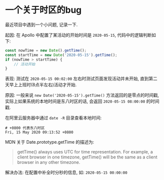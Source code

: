 # 一个关于时区的bug

最近项目中遇到一个小问题, 记录一下.

起因: 在 Apollo 中配置了某活动的开始时间是 `2020-05-15`, 代码中的逻辑判断如下:

```javascript
const nowTime = new Date().getTime();
const startTime = new Date('2020-05-15').getTime();
if (nowTime > startTime) {
    // 活动开始
}
```

表现: 测试在 `2020-05-15 00:02:00` 左右时测试页面发现活动并未开始, 直到第二天早上上班时(8点半左右)活动才开始.

原因: 一般来说 `new Date('2020-05-15').getTime()` 方法返回的是零点的时间戳, 
实际上如果系统的本地时间是东八时区的话, 会返回 `2020-05-15 08:00:00` 的时间戳.

在阿里云服务器中通过 `date -R` 目录查看本地时间:

```shell script
# +0800 代表东八时区
Fri, 15 May 2020 09:13:52 +0800
```

MDN 关于 Date.prototype.getTime 的描述为: 
> getTime() always uses UTC for time representation. For example, a client browser in one timezone, 
> getTime() will be the same as a client browser in any other timezone.

解决办法: 在配置中补全时分秒的信息, 如: `2020-05-15 00:00:00`

